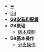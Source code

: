- [⬅️](/README)
- [Git](git/)
- [**Git安装和配置**](git/git-config)
- **Git原理**
    - [版本控制](git/git-vcs)
- **Git基本操作**
    - [分支操作](git/git-branch)